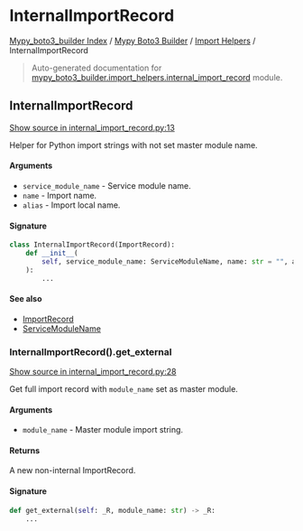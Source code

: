 # InternalImportRecord

[Mypy_boto3_builder Index](../../README.md#mypy_boto3_builder-index) /
[Mypy Boto3 Builder](../index.md#mypy-boto3-builder) /
[Import Helpers](./index.md#import-helpers) /
InternalImportRecord

> Auto-generated documentation for [mypy_boto3_builder.import_helpers.internal_import_record](https://github.com/youtype/mypy_boto3_builder/blob/main/mypy_boto3_builder/import_helpers/internal_import_record.py) module.

## InternalImportRecord

[Show source in internal_import_record.py:13](https://github.com/youtype/mypy_boto3_builder/blob/main/mypy_boto3_builder/import_helpers/internal_import_record.py#L13)

Helper for Python import strings with not set master module name.

#### Arguments

- `service_module_name` - Service module name.
- `name` - Import name.
- `alias` - Import local name.

#### Signature

```python
class InternalImportRecord(ImportRecord):
    def __init__(
        self, service_module_name: ServiceModuleName, name: str = "", alias: str = ""
    ):
        ...
```

#### See also

- [ImportRecord](./import_record.md#importrecord)
- [ServiceModuleName](../enums/service_module_name.md#servicemodulename)

### InternalImportRecord().get_external

[Show source in internal_import_record.py:28](https://github.com/youtype/mypy_boto3_builder/blob/main/mypy_boto3_builder/import_helpers/internal_import_record.py#L28)

Get full import record with `module_name` set as master module.

#### Arguments

- `module_name` - Master module import string.

#### Returns

A new non-internal ImportRecord.

#### Signature

```python
def get_external(self: _R, module_name: str) -> _R:
    ...
```
